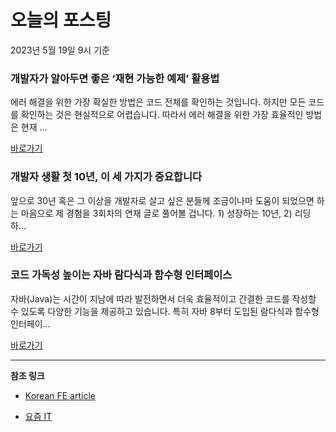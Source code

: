 # 오늘의 포스팅 
2023년 5월 19일 9시 기준 

### 개발자가 알아두면 좋은 ‘재현 가능한 예제’ 활용법 

 에러 해결을 위한 가장 확실한 방법은 코드 전체를 확인하는 것입니다. 하지만 모든 코드를 확인하는 것은 현실적으로 어렵습니다. 따라서 에러 해결을 위한 가장 효율적인 방법은 현재 ... 

 [바로가기](https://yozm.wishket.com/magazine/detail/2027/) 

### 개발자 생활 첫 10년, 이 세 가지가 중요합니다 

 앞으로 30년 혹은 그 이상을 개발자로 살고 싶은 분들께 조금이나마 도움이 되었으면 하는 마음으로 제 경험을 3회차의 연재 글로 풀어볼 겁니다. 1) 성장하는 10년, 2) 리딩하... 

 [바로가기](https://yozm.wishket.com/magazine/detail/2025/) 

### 코드 가독성 높이는 자바 람다식과 함수형 인터페이스 

 자바(Java)는 시간이 지남에 따라 발전하면서 더욱 효율적이고 간결한 코드를 작성할 수 있도록 다양한 기능을 제공하고 있습니다. 특히 자바 8부터 도입된 람다식과 함수형 인터페이... 

 [바로가기](https://yozm.wishket.com/magazine/detail/2023/) 

---

**참조 링크**

- [Korean FE article](https://kofearticle.substack.com) 

- [요즘 IT](https://yozm.wishket.com/magazine) 

